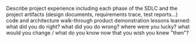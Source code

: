 
Describe project experience including each phase of the SDLC and the project artifacts (design documents, requirements trace, test reports...)
code and architecture walk-through
product demonstration
lessons learned:
what did you do right?
what did you do wrong?
where were you lucky?
what would you change / what do you know now that you wish you knew "then"?
